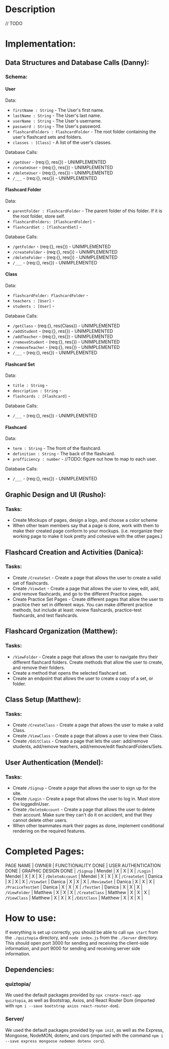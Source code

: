 # Description

// TODO

# Implementation:

## Data Structures and Database Calls (Danny):

### Schema:

#### User
Data:
- `firstName : String` - The User's first name.
- `lastName : String` - The User's last name.
- `userName : String` - The User's username.
- `password : String` - The User's password.
- `flashcardFolders : FlashcardFolder` - The root folder containing the user's flashcard sets and folders.
- `classes : [Class]` - A list of the user's classes.

Database Calls:
- `/getUser` - (req:{}, res{}) - UNIMPLEMENTED
- `/createUser` - (req:{}, res{}) - UNIMPLEMENTED
- `/deleteUser` - (req:{}, res{}) - UNIMPLEMENTED
- `/___` - (req:{}, res{}) - UNIMPLEMENTED

#### Flashcard Folder
Data:
- `parentFolder : FlashcardFolder` - The parent folder of this folder. If it is the root folder, store self.
- `flashcardFolders: [FlashcardFolder]` - 
- `flashcardSet : [flashcardSet]` - 

Database Calls:
- `/getFolder` - (req:{}, res{}) - UNIMPLEMENTED
- `/createFolder` - (req:{}, res{}) - UNIMPLEMENTED
- `/deleteFolder` - (req:{}, res{}) - UNIMPLEMENTED
- `/___` - (req:{}, res{}) - UNIMPLEMENTED

#### Class
Data:
- `flashcardFolder: FlashcardFolder` - 
- `teachers : [User]` - 
- `students : [User]` - 

Database Calls:
- `/getClass` - (req:{}, res{Class}) - UNIMPLEMENTED
- `/addStudent` - (req:{}, res{}) - UNIMPLEMENTED
- `/addTeacher` - (req:{}, res{}) - UNIMPLEMENTED
- `/removeStudent` - (req:{}, res{}) - UNIMPLEMENTED
- `/removeTeacher` - (req:{}, res{}) - UNIMPLEMENTED
- `/___` - (req:{}, res{}) - UNIMPLEMENTED

#### Flashcard Set
Data:
- `title : String` -
- `description : String` - 
- `flashcards : [Flashcard]` - 

Database Calls:
- `/___` - (req:{}, res{}) - UNIMPLEMENTED

#### Flashcard
Data:
- `term : String` - The front of the flashcard.
- `definition : String` - The back of the flashcard.
- `profficiency : number` - //TODO: figure out how to map to each user.

Database Calls:
- `/___` - (req:{}, res{}) - UNIMPLEMENTED

## Graphic Design and UI (Rusho):

### Tasks:
- Create Mockups of pages, design a logo, and choose a color scheme
- When other team members say that a page is done, work with them to make their created page conform to your mockups. (i.e. reorganize their working page to make it look pretty and cohesive with the other pages.)

## Flashcard Creation and Activities (Danica):

### Tasks:
- Create `/CreateSet` - Create a page that allows the user to create a valid set of flashcards.
- Create `/ViewSet` - Create a page that allows the user to view, edit, add, and remove flashcards, and go to the different Practice pages.
- Create Practice Set Pages - Create different pages that allow the user to practice their set in different ways. You can make different practice methods, but include at least: review flashcards, practice-test flashcards, and test flashcards.

## Flashcard Organization (Matthew):

### Tasks:
- `/ViewFolder` - Create a page that allows the user to navigate thru their different flashcard folders. Create methods that allow the user to create, and remove their folders. 
- Create a method that opens the selected flashcard set.
- Create an endpoint that allows the user to create a copy of a set, or folder.

## Class Setup (Matthew):

### Tasks:
- Create `/CreateClass` - Create a page that allows the user to make a valid Class. 
- Create `/ViewClass` - Create a page that allows a user to view their Class. 
- Create `/EditClass` - Create a page that lets the user: add/remove students, add/remove teachers, add/remove/edit flashcardFolders/Sets. 

## User Authentication (Mendel):

### Tasks:
- Create `/Signup` - Create a page that allows the user to sign up for the site.
- Create `/Login` - Create a page that allows the user to log in. Must store the loggedInUser.
- Create `/DeleteAccount` - Create a page that allows the user to delete their account. Make sure they can't do it on accident, and that they cannot delete other users.
- When other teammates mark their pages as done, implement conditional rendering on the required features.


# Completed Pages:

PAGE NAME | OWNER | FUNCTIONALITY DONE | USER AUTHENTICATION DONE | GRAPHIC DESIGN DONE |
`/Signup` | Mendel | X | X | X |
`/Login` | Mendel | X | X | X |
`/DeleteAccount` | Mendel | X | X | X |
`/CreateSet` | Danica | X | X | X |
`/ViewSet` | Danica | X | X | X |
`/ReviewSet` | Danica | X | X | X |
`/PraciceTestSet` | Danica | X | X | X |
`/TestSet` | Danica | X | X | X |
`/ViewFolder` | Matthew | X | X | X |
`/CreateClass` | Matthew | X | X | X |
`/ViewClass` | Matthew | X | X | X |
`/EditClass` | Matthew | X | X | X |

# How to use:

If everything is set up correctly, you should be able to call `npm start` from the `./quiztopia` directory, and `node index.js` from the `./Server` directory. This should open port 3000 for sending and receiving the client-side information, and port 9000 for sending and receiving server side information.

## Dependencies:

### quiztopia/

We used the default packages provided by `npx create-react-app quiztopia`, as well as Bootstrap, Axios, and React Router Dom (imported with `npm i --save bootstrap axios react-router-dom`).

### Server/

We used the default packages provided by `npm init`, as well as the Express, Mongoose, NodeMON, dotenv, and cors (imported with the command `npm i --save express mongoose nodemon dotenv cors`).

